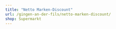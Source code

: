```yaml
---
title: "Netto Marken-Discount"
url: /gingen-an-der-fils/netto-marken-discount/
shop: Supermarkt
---
```

